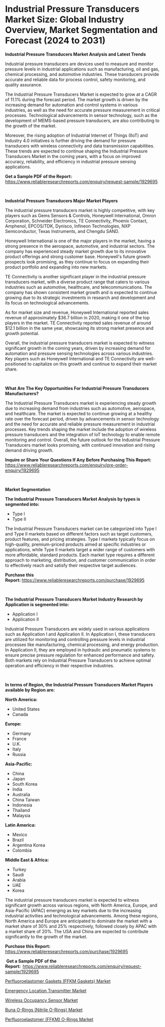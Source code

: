 <p><h1>Industrial Pressure Transducers Market Size: Global Industry Overview, Market Segmentation and Forecast (2024 to 2031)</h1></p><p><strong>Industrial Pressure Transducers Market Analysis and Latest Trends</strong></p>
<p><p>Industrial pressure transducers are devices used to measure and monitor pressure levels in industrial applications such as manufacturing, oil and gas, chemical processing, and automotive industries. These transducers provide accurate and reliable data for process control, safety monitoring, and quality assurance.</p><p>The Industrial Pressure Transducers Market is expected to grow at a CAGR of 11.1% during the forecast period. The market growth is driven by the increasing demand for automation and control systems in various industries, as well as the need for accurate pressure measurement in critical processes. Technological advancements in sensor technology, such as the development of MEMS-based pressure transducers, are also contributing to the growth of the market.</p><p>Moreover, the rising adoption of Industrial Internet of Things (IIoT) and Industry 4.0 initiatives is further driving the demand for pressure transducers with wireless connectivity and data transmission capabilities. These trends are expected to continue shaping the Industrial Pressure Transducers Market in the coming years, with a focus on improved accuracy, reliability, and efficiency in industrial pressure sensing applications.</p></p>
<p><strong>Get a Sample PDF of the Report:&nbsp;</strong> <a href="https://www.reliableresearchreports.com/enquiry/request-sample/1929695">https://www.reliableresearchreports.com/enquiry/request-sample/1929695</a></p>
<p>&nbsp;</p>
<p><strong>Industrial Pressure Transducers Major Market Players</strong></p>
<p><p>The industrial pressure transducers market is highly competitive, with key players such as Gems Sensors & Controls, Honeywell International, Omron Corporation, Schneider Electronics, TE Connectivity, Phoenix Contact, Amphenol, EPCOS/TDK, Dynisco, Infineon Technologies, NXP Semiconductor, Texas Instruments, and Chengdu SAND.</p><p>Honeywell International is one of the major players in the market, having a strong presence in the aerospace, automotive, and industrial sectors. The company has experienced steady market growth due to its innovative product offerings and strong customer base. Honeywell's future growth prospects look promising, as they continue to focus on expanding their product portfolio and expanding into new markets.</p><p>TE Connectivity is another significant player in the industrial pressure transducers market, with a diverse product range that caters to various industries such as automotive, healthcare, and telecommunications. The company has shown consistent market growth and is expected to continue growing due to its strategic investments in research and development and its focus on technological advancements.</p><p>As for market size and revenue, Honeywell International reported sales revenue of approximately $36.7 billion in 2020, making it one of the top players in the market. TE Connectivity reported sales revenue of around $12.1 billion in the same year, showcasing its strong market presence and growth potential.</p><p>Overall, the industrial pressure transducers market is expected to witness significant growth in the coming years, driven by increasing demand for automation and pressure sensing technologies across various industries. Key players such as Honeywell International and TE Connectivity are well-positioned to capitalize on this growth and continue to expand their market share.</p></p>
<p>&nbsp;</p>
<p><strong>What Are The Key Opportunities For Industrial Pressure Transducers Manufacturers?</strong></p>
<p><p>The Industrial Pressure Transducers market is experiencing steady growth due to increasing demand from industries such as automotive, aerospace, and healthcare. The market is expected to continue growing at a healthy rate over the forecast period, driven by advancements in sensor technology and the need for accurate and reliable pressure measurement in industrial processes. Key trends shaping the market include the adoption of wireless pressure transducers and the integration of IoT technology to enable remote monitoring and control. Overall, the future outlook for the Industrial Pressure Transducers market looks promising, with continued innovation and rising demand driving growth.</p></p>
<p><strong>Inquire or Share Your Questions If Any Before Purchasing This Report:</strong> <a href="https://www.reliableresearchreports.com/enquiry/pre-order-enquiry/1929695">https://www.reliableresearchreports.com/enquiry/pre-order-enquiry/1929695</a></p>
<p>&nbsp;</p>
<p><strong>Market Segmentation</strong></p>
<p><strong>The Industrial Pressure Transducers Market Analysis by types is segmented into:</strong></p>
<p><ul><li>Type I</li><li>Type II</li></ul></p>
<p><p>The Industrial Pressure Transducers market can be categorized into Type I and Type II markets based on different factors such as target customers, product features, and pricing strategies. Type I markets typically focus on high-quality, premium-priced products aimed at specific industries or applications, while Type II markets target a wider range of customers with more affordable, standard products. Each market type requires a different approach to marketing, distribution, and customer communication in order to effectively reach and satisfy their respective target audiences.</p></p>
<p><strong>Purchase this Report:&nbsp;</strong><a href="https://www.reliableresearchreports.com/purchase/1929695">https://www.reliableresearchreports.com/purchase/1929695</a></p>
<p>&nbsp;</p>
<p><strong>The Industrial Pressure Transducers Market Industry Research by Application is segmented into:</strong></p>
<p><ul><li>Application I</li><li>Application II</li></ul></p>
<p><p>Industrial Pressure Transducers are widely used in various applications such as Application I and Application II. In Application I, these transducers are utilized for monitoring and controlling pressure levels in industrial processes like manufacturing, chemical processing, and energy production. In Application II, they are employed in hydraulic and pneumatic systems to ensure precise pressure regulation for enhanced performance and safety. Both markets rely on Industrial Pressure Transducers to achieve optimal operation and efficiency in their respective industries.</p></p>
<p>&nbsp;</p>
<p><strong>In terms of Region, the Industrial Pressure Transducers Market Players available by Region are:</strong></p>
<p>
    <p> <strong> North America: </strong>
        <ul>
            <li>United States</li>
            <li>Canada</li>
        </ul>
        </p> 
    <p> <strong> Europe: </strong>
        <ul>
            <li>Germany</li>
            <li>France</li>
            <li>U.K.</li>
            <li>Italy</li>
            <li>Russia</li>
        </ul>
        </p> 
    <p> <strong> Asia-Pacific: </strong>
        <ul>
            <li>China</li>
            <li>Japan</li>
            <li>South Korea</li>
            <li>India</li>
            <li>Australia</li>
            <li>China Taiwan</li>
            <li>Indonesia</li>
            <li>Thailand</li>
            <li>Malaysia</li>
        </ul>
        </p> 
    <p> <strong> Latin America: </strong>
        <ul>
            <li>Mexico</li>
            <li>Brazil</li>
            <li>Argentina Korea</li>
            <li>Colombia</li>
        </ul>
        </p> 
    <p> <strong> Middle East & Africa: </strong>
        <ul>
            <li>Turkey</li>
            <li>Saudi</li>
            <li>Arabia</li>
            <li>UAE</li>
            <li>Korea</li>
        </ul>
    </p>
    </p>
<p><p>The industrial pressure transducers market is expected to witness significant growth across various regions, with North America, Europe, and Asia-Pacific (APAC) emerging as key markets due to the increasing industrial activities and technological advancements. Among these regions, North America and Europe are anticipated to dominate the market with a market share of 30% and 25% respectively, followed closely by APAC with a market share of 20%. The USA and China are expected to contribute significantly to the growth of the market.</p></p>
<p><strong>Purchase this Report: </strong><a href="https://www.reliableresearchreports.com/purchase/1929695">https://www.reliableresearchreports.com/purchase/1929695</a></p>
<p>&nbsp;<strong>Get a Sample PDF of the Report:&nbsp;&nbsp;</strong><a href="https://www.reliableresearchreports.com/enquiry/request-sample/1929695">https://www.reliableresearchreports.com/enquiry/request-sample/1929695</a></p>
<p><strong></strong></p>
<p><p><a href="https://automatic-knee-4c7.notion.site/Perfluoroelastomer-Gaskets-FFKM-Gaskets-Market-Insights-Market-Players-and-Forecast-Till-2031-73db05a6a27a4f56a831c52969eb7e1f">Perfluoroelastomer Gaskets (FFKM Gaskets) Market</a></p><p><a href="https://view.publitas.com/reportprime-1/emergency-location-transmitter-market-research-report-unlocks-analysis-on-the-market-financial-status-market-size-and-market-revenue-upto-2031/">Emergency Location Transmitter Market</a></p><p><a href="https://view.publitas.com/reportprime-1/wireless-occupancy-sensor-market-research-report-provides-thorough-industry-overview-which-offers-an-in-depth-analysis-of-product-trends-and-new-market-divisions/">Wireless Occupancy Sensor Market</a></p><p><a href="https://automatic-knee-4c7.notion.site/Buna-O-Rings-Nitrile-O-Rings-Market-Research-Report-Forecasted-for-Period-from-2024-2031-by-Mar-b16b35bd435b44f29d07d4a3805a4fa7">Buna O-Rings (Nitrile O-Rings) Market</a></p><p><a href="https://sulfuric-clavicle-d39.notion.site/Perfluoroelastomer-FFKM-O-Rings-Market-Research-Report-Provides-thorough-Industry-Overview-which--8b00c030df664c01b6008db034af6d4d">Perfluoroelastomer (FFKM) O-Rings Market</a></p></p>